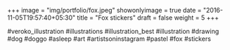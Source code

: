 +++
image = "img/portfolio/fox.jpeg"
showonlyimage = true
date = "2016-11-05T19:57:40+05:30"
title = "Fox stickers"
draft = false
weight = 5
+++

#veroko_illustration #illustrations #illustration_best #illustration #drawing #dog #doggo #asleep #art #artistsoninstagram #pastel #fox #stickers 
<!--more-->

